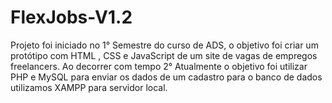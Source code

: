 # FlexJobs-V1.2
Projeto foi iniciado no 1° Semestre do curso de ADS, o objetivo foi criar um protótipo com HTML , CSS e JavaScript de um site de vagas de empregos freelancers. Ao decorrer com tempo 2° Atualmente o objetivo foi utilizar PHP e MySQL para enviar os dados de um cadastro para o banco de dados utilizamos XAMPP para servidor local.
